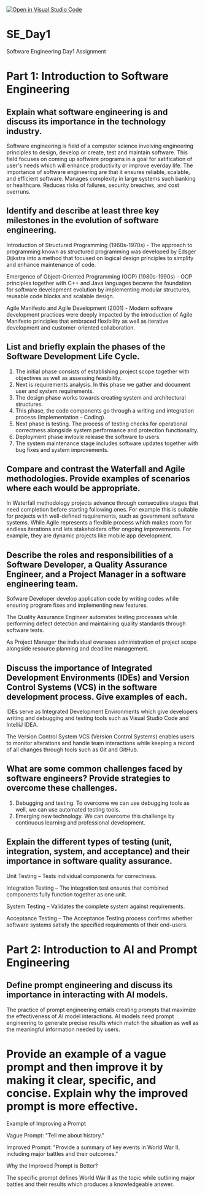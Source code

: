 [![Open in Visual Studio Code](https://classroom.github.com/assets/open-in-vscode-2e0aaae1b6195c2367325f4f02e2d04e9abb55f0b24a779b69b11b9e10269abc.svg)](https://classroom.github.com/online_ide?assignment_repo_id=18345428&assignment_repo_type=AssignmentRepo)
# SE_Day1
Software Engineering Day1 Assignment

# Part 1: Introduction to Software Engineering

## Explain what software engineering is and discuss its importance in the technology industry. 

Software engineering is field of a computer science involving engineering principles to design, develop or create, test and maintain software. This field focuses on coming up software programs in a goal for satification of user's needs which will enhance productivity or improve everday life. The importance of software engineering are that it ensures reliable, scalable, and efficient software. Manages complexity in large systems such banking or healthcare. Reduces risks of failures, security breaches, and cost overruns.


## Identify and describe at least three key milestones in the evolution of software engineering.

Introduction of Structured Programming (1960s-1970s) - The approach to programming known as structured programming was developed by Edsger Dijkstra into a method that focused on logical design principles to simplify and enhance maintenance of code.

Emergence of Object-Oriented Programming (OOP) (1980s-1990s) - OOP principles together with C++ and Java languages became the foundation for software development evolution by implementing modular structures, reusable code blocks and scalable design.

Agile Manifesto and Agile Development (2001) - Modern software development practices were deeply impacted by the introduction of Agile Manifesto principles that embraced flexibility as well as iterative development and customer-oriented collaboration.


## List and briefly explain the phases of the Software Development Life Cycle.

1. The initial phase consists of establishing project scope together with objectives as well as assessing feasibility.
2. Next is requirements analysis. In this phase we gather and document user and system requirements.
3. The design phase works towards creating system and architectural structures.
4. This phase, the code components go through a writing and integration process (Implementation - Coding).
5. Next phase is testing. The process of testing checks for operational correctness alongside system performance and protection functionality.
6. Deployment phase invlovle release the software to users.
7. The system maintenance stage includes software updates together with bug fixes and system improvements.


## Compare and contrast the Waterfall and Agile methodologies. Provide examples of scenarios where each would be appropriate.

In Waterfall methodology projects advance through consecutive stages that need completion before starting following ones. For example this is suitable for projects with well-defined requirements, such as government software systems.
While Agile represents a flexible process which makes room for endless iterations and lets stakeholders offer ongoing improvements. For example, they are dynamic projects like mobile app development.


## Describe the roles and responsibilities of a Software Developer, a Quality Assurance Engineer, and a Project Manager in a software engineering team.

Sofware Developer develop application code by writing codes while ensuring program fixes and implementing new features.

The Quality Assurance Engineer automates testing processes while performing defect detection and maintaining quality standards through software tests.

As Project Manager the individual oversees administration of project scope alongside resource planning and deadline management.



## Discuss the importance of Integrated Development Environments (IDEs) and Version Control Systems (VCS) in the software development process. Give examples of each.

IDEs serve as Integrated Development Environments which give developers writing and debugging and testing tools such as Visual Studio Code and IntelliJ IDEA.

The Version Control System VCS (Version Control Systems) enables users to monitor alterations and handle team interactions while keeping a record of all changes through tools such as Git and GitHub.



## What are some common challenges faced by software engineers? Provide strategies to overcome these challenges.

1. Debugging and testing. To overcome we can use debugging tools as well, we can use automated testing tools.
2. Emerging new technology. We can overcome this challenge by continuous learning and professional development. 


## Explain the different types of testing (unit, integration, system, and acceptance) and their importance in software quality assurance.

Unit Testing – Tests individual components for correctness.

Integration Testing – The integration test ensures that combined components fully function together as one unit.

System Testing – Validates the complete system against requirements.

Acceptance Testing – The Acceptance Testing process confirms whether software systems satisfy the specified requirements of their end-users.

# Part 2: Introduction to AI and Prompt Engineering


## Define prompt engineering and discuss its importance in interacting with AI models.
The practice of prompt engineering entails creating prompts that maximize the effectiveness of AI model interactions. AI models need prompt engineering to generate precise results which match the situation as well as the meaningful information needed by users.

# Provide an example of a vague prompt and then improve it by making it clear, specific, and concise. Explain why the improved prompt is more effective.
Example of Improving a Prompt

Vague Prompt: "Tell me about history."

Improved Prompt: "Provide a summary of key events in World War II, including major battles and their outcomes."

Why the Improved Prompt is Better?

The specific prompt defines World War II as the topic while outlining major battles and their results which produces a knowledgeable answer.
